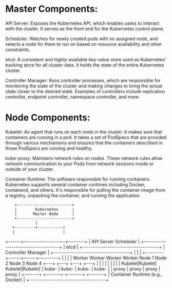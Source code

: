 # Master Components:

API Server: Exposes the Kubernetes API, which enables users to interact with the cluster. It serves as the front end for the Kubernetes control plane.

Scheduler: Watches for newly created pods with no assigned node, and selects a node for them to run on based on resource availability and other constraints.

etcd: A consistent and highly-available key-value store used as Kubernetes' backing store for all cluster data. It holds the state of the entire Kubernetes cluster.

Controller Manager: Runs controller processes, which are responsible for monitoring the state of the cluster and making changes to bring the actual state closer to the desired state. Examples of controllers include replication controller, endpoint controller, namespace controller, and more.


# Node Components:

Kubelet: An agent that runs on each node in the cluster. It makes sure that containers are running in a pod. It takes a set of PodSpecs that are provided through various mechanisms and ensures that the containers described in those PodSpecs are running and healthy.

kube-proxy: Maintains network rules on nodes. These network rules allow network communication to your Pods from network sessions inside or outside of your cluster.

Container Runtime: The software responsible for running containers. Kubernetes supports several container runtimes including Docker, containerd, and others. It's responsible for pulling the container image from a registry, unpacking the container, and running the application.


        +------------------------+
        |        Kubernetes      |
        |       Master Node      |
        +------------------------+
                 |
       +---------+-----------+
       |                     |
+------+--------------------+--------+
|     API Server         Scheduler   |
+-------------------------------------+
|                etcd                 |
+-------------------------------------+
|         Controller Manager          |
+-------------------------------------+
            |      |      |
  +---------+------+------+---------+
  |         |             |         |
Worker   Worker        Worker    Worker
Node 1   Node 2        Node 3    Node 4
+---+     +---+         +---+     +---+
|   |     |   |         |   |     |   |
| Kubelet|Kubelet|  Kubelet|Kubelet|
| kube-  | kube-  |  kube-  | kube-  |
| proxy  | proxy  |  proxy  | proxy  |
+-------+ +-------+ +-------+ +-------+
|   Container Runtime (e.g., Docker)  |
+-------------------------------------+

